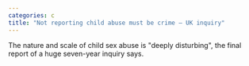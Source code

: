 ```yaml
---
categories: c
title: "Not reporting child abuse must be crime – UK inquiry"
---
```

The nature and scale of child sex abuse is "deeply disturbing", the final report of a huge seven-year inquiry says.